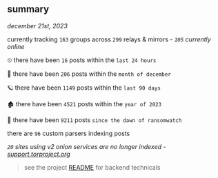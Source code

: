 
## summary
_december 21st, 2023_

currently tracking `163` groups across `299` relays & mirrors - _`105` currently online_

⏲ there have been `16` posts within the `last 24 hours`

🦈 there have been `206` posts within the `month of december`

🪐 there have been `1149` posts within the `last 90 days`

🏚 there have been `4521` posts within the `year of 2023`

🦕 there have been `9211` posts `since the dawn of ransomwatch`

there are `96` custom parsers indexing posts

_`20` sites using v2 onion services are no longer indexed - [support.torproject.org](https://support.torproject.org/onionservices/v2-deprecation/)_

> see the project [README](https://github.com/joshhighet/ransomwatch#ransomwatch--) for backend technicals
